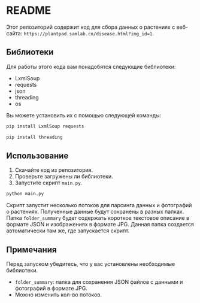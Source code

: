 # README

Этот репозиторий содержит код для сбора данных о растениях с веб-сайта: `https://plantpad.samlab.cn/disease.html?img_id=1`. 

## Библиотеки

Для работы этого кода вам понадобятся следующие библиотеки:

- LxmlSoup
- requests
- json
- threading
- os

Вы можете установить их с помощью следующей команды:

```bash
pip install LxmlSoup requests
```
```bash
pip install threading
```

## Использование

1. Скачайте код из репозитория.
2. Проверьте загружены ли библиотеки.
3. Запустите скрипт `main.py`.

```bash
python main.py
```

Скрипт запустит несколько потоков для парсинга данных и фотографий о растениях. Полученные данные будут сохранены в разных папках. Папка `folder_summary` будет содержать короткое текстовое описание в формате JSON и изображениях в формате JPG. Данная папка создается автоматически там же, где запускается скрипт. 

## Примечания

Перед запуском убедитесь, что у вас установлены необходимые библиотеки.
- `folder_summary`: папка для сохранения JSON файлов с данными и фотографий в формате JPG.
- Можно изменить кол-во потоков.
